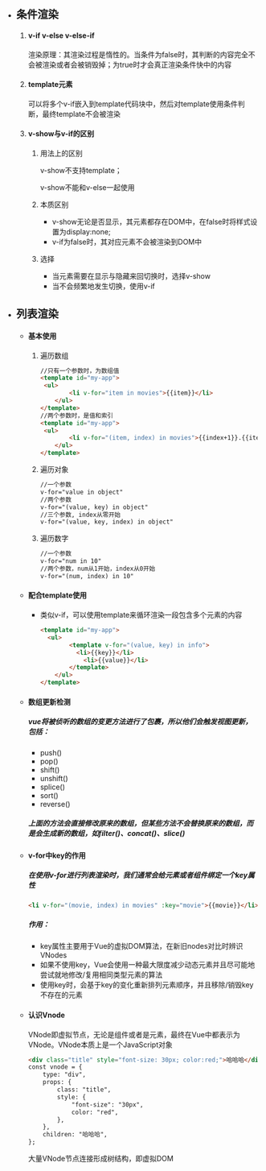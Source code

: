- ## 条件渲染

  1. #### v-if v-else v-else-if

     渲染原理：其渲染过程是惰性的。当条件为false时，其判断的内容完全不会被渲染或者会被销毁掉；为true时才会真正渲染条件快中的内容

  2. #### template元素

     可以将多个v-if嵌入到template代码块中，然后对template使用条件判断，最终template不会被渲染

  3. #### v-show与v-if的区别

     1. 用法上的区别

        v-show不支持template；

        v-show不能和v-else一起使用

     2. 本质区别

        - v-show无论是否显示，其元素都存在DOM中，在false时将样式设置为display:none;
        - v-if为false时，其对应元素不会被渲染到DOM中

     3. 选择

        - 当元素需要在显示与隐藏来回切换时，选择v-show
        - 当不会频繁地发生切换，使用v-if

- ## 列表渲染

  - #### 基本使用

    1. 遍历数组

       ```html
       //只有一个参数时，为数组值
       <template id="my-app">
       	<ul>
               <li v-for="item in movies">{{item}}</li>
           </ul>
       </template>
       //两个参数时，是值和索引
       <template id="my-app">
       	<ul>
               <li v-for="(item, index) in movies">{{index+1}}.{{item}}</li>
           </ul>
       </template>
       ```

    2. 遍历对象

       ```html
       //一个参数
       v-for="value in object"
       //两个参数
       v-for="(value, key) in object"
       //三个参数, index从零开始
       v-for="(value, key, index) in object"
       ```

    3. 遍历数字

       ```html
       //一个参数
       v-for="num in 10"
       //两个参数，num从1开始，index从0开始
       v-for="(num, index) in 10"
       ```

  - #### 配合template使用

    - 类似v-if，可以使用template来循环渲染一段包含多个元素的内容

      ```html
      <template id="my-app">
      	<ul>
              <template v-for="(value, key) in info">
              	<li>{{key}}</li>
                  <li>{{value}}</li>
              </template>
          </ul>
      </template>
      ```

  - #### 数组更新检测

    ##### vue将被侦听的数组的变更方法进行了包裹，所以他们会触发视图更新，包括：

    - push()
    - pop()
    - shift()
    - unshift()
    - splice()
    - sort()
    - reverse()

    ##### 上面的方法会直接修改原来的数组，但某些方法不会替换原来的数组，而是会生成新的数组，如filter()、concat()、slice()

  - #### v-for中key的作用

    ##### 在使用v-for进行列表渲染时，我们通常会给元素或者组件绑定一个key属性

    ```html
    <li v-for="(movie, index) in movies" :key="movie">{{movie}}</li>
    ```

    

    ##### 作用：

    - key属性主要用于Vue的虚拟DOM算法，在新旧nodes对比时辨识VNodes
    - 如果不使用key，Vue会使用一种最大限度减少动态元素并且尽可能地尝试就地修改/复用相同类型元素的算法
    - 使用key时，会基于key的变化重新排列元素顺序，并且移除/销毁key不存在的元素

  
  - #### 认识Vnode
  
    VNode即虚拟节点，无论是组件或者是元素，最终在Vue中都表示为VNode。VNode本质上是一个JavaScript对象
  
    ```html
    <div class="title" style="font-size: 30px; color:red;">哈哈哈</div>
    const vnode = {
    	type: "div",
    	props: {
    		class: "title",
    		style: {
    			"font-size": "30px",
                color: "red",
    		},
    	},
    	children: "哈哈哈",
    };
    ```
  
    大量VNode节点连接形成树结构，即虚拟DOM
  
    
